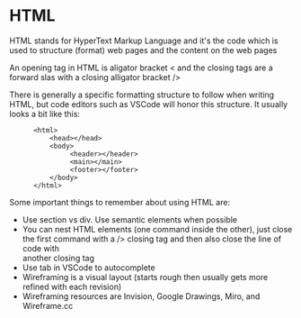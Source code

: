 # HTML 

HTML stands for HyperText Markup Language and it's the code which is used to structure (format) web pages and the content on the web pages

An opening tag in HTML is aligator bracket < and the closing tags are a forward slas with a closing alligator bracket />

There is generally a specific formatting structure to follow when writing HTML, but code editors such as VSCode will honor this structure. It usually looks a bit like this:


          <html>
              <head></head>
              <body>
                   <header></header>
                   <main></main>
                   <footer></footer>
              </body>
          </html>
          
          
Some important things to remember about using HTML are:

+ Use section vs div. Use semantic elements when possible
+ You can nest HTML elements (one command inside the other), just close the first command with a /> closing tag and then also close the line of code with  
  another closing tag 
+ Use tab in VSCode to autocomplete
+ Wireframing is a visual layout (starts rough then usually gets more refined with each revision)
+ Wireframing resources are Invision, Google Drawings, Miro, and Wireframe.cc


         
        

